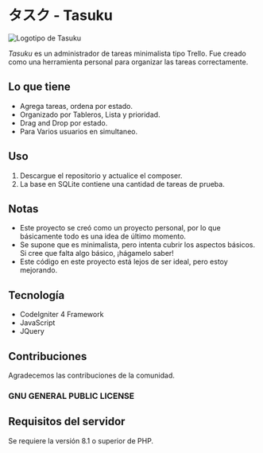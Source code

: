 # タスク - Tasuku
![Logotipo de Tasuku](https://mauriciomss.github.io/img/tasuku-logo.png)

*Tasuku* es un administrador de tareas minimalista tipo Trello. Fue creado como una herramienta personal para organizar las tareas correctamente.

## Lo que tiene
* Agrega tareas, ordena por estado.
* Organizado por Tableros, Lista y prioridad.
* Drag and Drop por estado.
* Para Varios usuarios en simultaneo.

## Uso
1. Descargue el repositorio y actualice el composer.
2. La base en SQLite contiene una cantidad de tareas de prueba.

## Notas
* Este proyecto se creó como un proyecto personal, por lo que básicamente todo es una idea de último momento.
* Se supone que es minimalista, pero intenta cubrir los aspectos básicos. Si cree que falta algo básico, ¡hágamelo saber!
* Este código en este proyecto está lejos de ser ideal, pero estoy mejorando.

## Tecnología
* CodeIgniter 4 Framework
* JavaScript
* JQuery

## Contribuciones
Agradecemos las contribuciones de la comunidad.

### GNU GENERAL PUBLIC LICENSE

## Requisitos del servidor
Se requiere la versión 8.1 o superior de PHP.